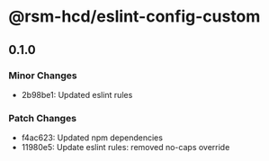 # @rsm-hcd/eslint-config-custom

## 0.1.0

### Minor Changes

- 2b98be1: Updated eslint rules

### Patch Changes

- f4ac623: Updated npm dependencies
- 11980e5: Update eslint rules: removed no-caps override

